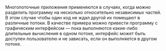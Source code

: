 Многопоточные приложения применяются в случаях, когда можно разделить программу на несколько относительно независимых частей. В этом случае чтобы один код не ждал другой их помещают в различные потоки. В качестве примера можно привести программу с графическим интерфейсом — пока выполняются какие-либо длительные вычисления в одном потоке, интерфейс может быть доступен пользователю и не зависать, если он выполняется в другом потоке.